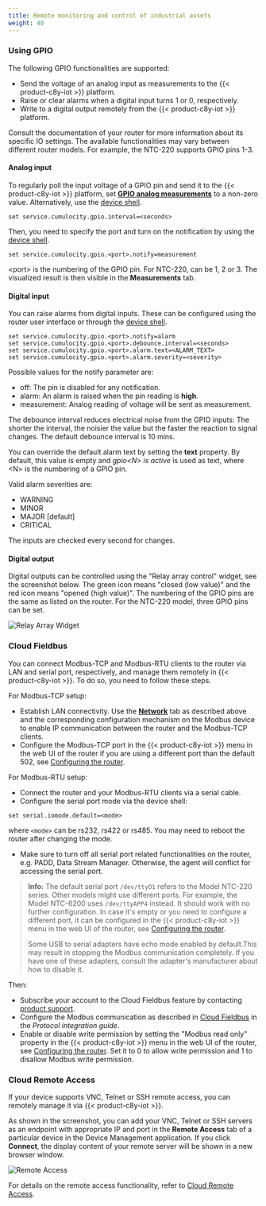 ```yaml
---
title: Remote monitoring and control of industrial assets
weight: 40
---
```


<a name="gpio"></a>
### Using GPIO

The following GPIO functionalities are supported:

* Send the voltage of an analog input as measurements to the {{< product-c8y-iot >}} platform.
* Raise or clear alarms when a digital input turns 1 or 0, respectively.
* Write to a digital output remotely from the {{< product-c8y-iot >}} platform.

Consult the documentation of your router for more information about its specific IO settings. The available functionalities may vary between different router models. For example, the NTC-220 supports GPIO pins 1-3.

#### Analog input

To regularly poll the input voltage of a GPIO pin and send it to the {{< product-c8y-iot >}} platform, set [**GPIO analog measurements**](#configure) to a non-zero value. Alternatively, use the [device shell](#device-shell).

```shell
set service.cumulocity.gpio.interval=<seconds>
```

Then, you need to specify the port and turn on the notification by using the [device shell](#device-shell).

```shell
set service.cumulocity.gpio.<port>.notify=measurement
```

&#60;port&#62; is the numbering of the GPIO pin. For NTC-220, <port> can be 1, 2 or 3. The visualized result is then visible in the **Measurements** tab.

#### Digital input
You can raise alarms from digital inputs. These can be configured using the router user interface or through the [device shell](#device-shell).

```shell
set service.cumulocity.gpio.<port>.notify=alarm
set service.cumulocity.gpio.<port>.debounce.interval=<seconds>
set service.cumulocity.gpio.<port>.alarm.text=<ALARM_TEXT>
set service.cumulocity.gpio.<port>.alarm.severity=<severity>
```

Possible values for the notify parameter are:

* off: The pin is disabled for any notification.
* alarm: An alarm is raised when the pin reading is **high**.
* measurement: Analog reading of voltage will be sent as measurement.

The debounce interval reduces electrical noise from the GPIO inputs: The shorter the interval, the noisier the value but the faster the reaction to signal changes. The default debounce interval is 10 mins.

You can override the default alarm text by setting the **text** property. By default, this value is empty and *gpio&#60;N&#62; is active* is used as text, where &#60;N&#62; is the numbering of a GPIO pin.

Valid alarm severities are:

* WARNING
* MINOR
* MAJOR [default]
* CRITICAL

The inputs are checked every second for changes.

#### Digital output

Digital outputs can be controlled using the "Relay array control" widget, see the screenshot below. The green icon means "closed (low value)" and the red icon means "opened (high value)". The numbering of the GPIO pins are the same as listed on the router. For the NTC-220 model, three GPIO pins can be set.

![Relay Array Widget](/images/device-demos/casa-system-router/router-relay-array.png)

<a name="modbus"></a>
### Cloud Fieldbus

You can connect Modbus-TCP and Modbus-RTU clients to the router via LAN and serial port, respectively, and manage them remotely in {{< product-c8y-iot >}}. To do so, you need to follow these steps.

For Modbus-TCP setup:

* Establish LAN connectivity. Use the [**Network**](#network) tab as described above and the corresponding configuration mechanism on the Modbus device to enable IP communication between the router and the Modbus-TCP clients.
* Configure the Modbus-TCP port in the {{< product-c8y-iot >}} menu in the web UI of the router if you are using a different port than the default 502, see [Configuring the router](#configure).

For Modbus-RTU setup:

* Connect the router and your Modbus-RTU clients via a serial cable.
* Configure the serial port mode via the device shell:

```shell
set serial.iomode.default=<mode>
```

where `<mode>` can be rs232, rs422 or rs485. You may need to reboot the router after changing the mode.

* Make sure to turn off all serial port related functionalities on the router, e.g. PADD, Data Stream Manager. Otherwise, the agent will conflict for accessing the serial port.

> **Info:** The default serial port `/dev/ttyO1` refers to the Model NTC-220 series. Other models might use different ports. For example, the Model NTC-6200 uses `/dev/ttyAPP4` instead. It should work with no further configuration. In case it's empty or you need to configure a different port, it can be configured in the {{< product-c8y-iot >}} menu in the web UI of the router, see [Configuring the router](#configure).
>
>Some USB to serial adapters have echo mode enabled by default.This may result in stopping the Modbus communication completely. If you have one of these adapters, consult the adapter's manufacturer about how to disable it.

Then:

* Subscribe your account to the Cloud Fieldbus feature by contacting [product support](/welcome/contacting-support/).
* Configure the Modbus communication as described in [Cloud Fieldbus](/protocol-integration/cloud-fieldbus/#configuring-fieldbus) in the *Protocol integration guide*.
* Enable or disable write permission by setting the "Modbus read only" property in the {{< product-c8y-iot >}} menu in the web UI of the router, see [Configuring the router](#configure). Set it to 0 to allow write permission and 1 to disallow Modbus write permission.

<a name="remote-access"></a>
### Cloud Remote Access

If your device supports VNC, Telnet or SSH remote access, you can remotely manage it via {{< product-c8y-iot >}}.

As shown in the screenshot, you can add your VNC, Telnet or SSH servers as an endpoint with appropriate IP and port in the **Remote Access** tab of a particular device in the Device Management application. If you click **Connect**, the display content of your remote server will be shown in a new browser window.

![Remote Access](/images/device-demos/casa-system-router/router-remote-access.png)

For details on the remote access functionality, refer to [Cloud Remote Access](/cloud-remote-access/cra-general-aspects).
